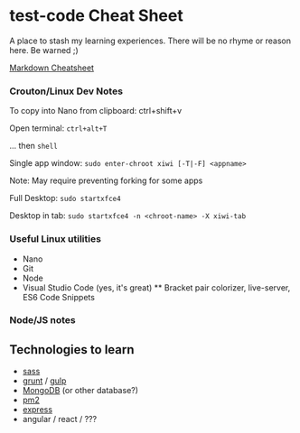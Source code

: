 # test-code Cheat Sheet
A place to stash my learning experiences.
There will be no rhyme or reason here. Be warned ;)

[Markdown Cheatsheet](https://help.ghost.org/article/4-markdown-guide)

### Crouton/Linux Dev Notes
To copy into Nano from clipboard: ctrl+shift+v

Open terminal: `ctrl+alt+T`

... then `shell`

Single app window: `sudo enter-chroot xiwi [-T|-F] <appname>`

Note: May require preventing forking for some apps
  
Full Desktop: `sudo startxfce4`

Desktop in tab: `sudo startxfce4 -n <chroot-name> -X xiwi-tab`

### Useful Linux utilities
* Nano
* Git
* Node
* Visual Studio Code (yes, it's great)
** Bracket pair colorizer, live-server, ES6 Code Snippets

### Node/JS notes

## Technologies to learn
* [sass](https://sass-lang.com/)
* [grunt](https://gruntjs.com/) / [gulp](https://gulpjs.com/)
* [MongoDB](https://www.mongodb.com/) (or other database?)
* [pm2](http://pm2.keymetrics.io/)
* [express](http://expressjs.com/)
* angular / react / ???
